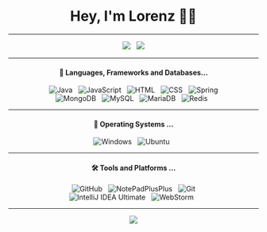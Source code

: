 <h1 align="center">Hey, I'm Lorenz 👩‍💻</h1>

<hr>

<div align="center">
    <img src="https://github-readme-stats.vercel.app/api?username=subscripted&show_icons=true&theme=dracula&count_private=true&include_all_commits=true&show_owner=true">&nbsp;&nbsp;
    <img src="https://github-readme-stats.vercel.app/api/top-langs/?username=subscripted&theme=blue-green">
</div>

<hr>

<h4 align="center">🔭  Languages, Frameworks and Databases...</h4>

<p align="center">
    <img src="https://img.shields.io/badge/Java-ED8B00?style=for-the-badge&logo=openjdk&logoColor=white" alt="Java">&nbsp;&nbsp;
    <img src="https://img.shields.io/badge/JavaScript-F7DF1E?style=for-the-badge&logo=javascript&logoColor=black" alt="JavaScript">&nbsp;&nbsp;
    <img src="https://img.shields.io/badge/HTML-239120?style=for-the-badge&logo=html5&logoColor=white" alt="HTML">&nbsp;&nbsp;
    <img src="https://img.shields.io/badge/CSS-239120?&style=for-the-badge&logo=css3&logoColor=white" alt="CSS">&nbsp;&nbsp;
    <img src="https://img.shields.io/badge/Spring-6DB33F?style=for-the-badge&logo=spring&logoColor=white" alt="Spring"><br>
    <img src="https://img.shields.io/badge/MongoDB-4EA94B?style=for-the-badge&logo=mongodb&logoColor=white" alt="MongoDB">&nbsp;&nbsp;
    <img src="https://img.shields.io/badge/MySQL-005C84?style=for-the-badge&logo=mysql&logoColor=white" alt="MySQL">&nbsp;&nbsp;
    <img src="https://img.shields.io/badge/MariaDB-003545?style=for-the-badge&logo=mariadb&logoColor=white" alt="MariaDB">&nbsp;&nbsp;
    <img src="https://img.shields.io/badge/redis-%23DD0031.svg?&style=for-the-badge&logo=redis&logoColor=white" alt="Redis">&nbsp;&nbsp;
</p>

<hr>

<h4 align="center">🌱  Operating Systems ...</h4>

<p align="center">
    <img src="https://img.shields.io/badge/Windows-0078D6?style=for-the-badge&logo=windows&logoColor=white" alt="Windows">&nbsp;&nbsp;
    <img src="https://img.shields.io/badge/Debian-d70a53?style=for-the-badge&logo=debian&logoColor=white" alt="Ubuntu">&nbsp;&nbsp;
</p>

<hr>

<h4 align="center">🛠️ Tools and Platforms ...</h4>
<p align="center">  
    <img src="https://img.shields.io/badge/GitHub-100000?style=for-the-badge&logo=github&logoColor=white" alt="GitHub">&nbsp;&nbsp;
    <img src="https://img.shields.io/badge/Notepad++-90E59A.svg?style=for-the-badge&logo=notepad%2B%2B&logoColor=black" alt="NotePadPlusPlus">&nbsp;&nbsp;
    <img src="https://img.shields.io/badge/GIT-E44C30?style=for-the-badge&logo=git&logoColor=white" alt="Git"><br>
    <img src="https://img.shields.io/badge/IntelliJ_IDEA-000000.svg?style=for-the-badge&logo=intellij-idea&logoColor=white" alt="IntelliJ IDEA Ultimate">&nbsp;&nbsp;
    <img src="https://img.shields.io/badge/WebStorm-000000?style=for-the-badge&logo=WebStorm&logoColor=white" alt="WebStorm">&nbsp;&nbsp;
</p>

<hr>

<p align="center"> 
    <img src="http://ForTheBadge.com/images/badges/built-with-love.svg"><br>
</p>
